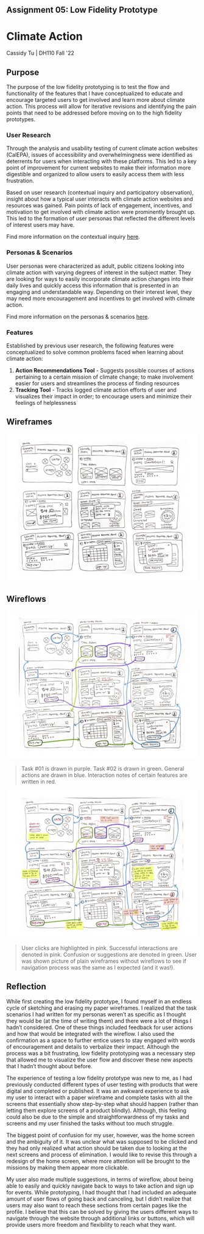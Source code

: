 ## Assignment 05: Low Fidelity Prototype

# Climate Action

Cassidy Tu | DH110 Fall '22

## Purpose
The purpose of the low fidelity prototyping is to test the flow and functionality of the features that I have conceptualized to educate and encourage targeted users to get involved and learn more about climate action. This process will allow for iterative revisions and identifying the pain points that need to be addressed before moving on to the high fidelity prototypes.

### User Research
Through the analysis and usability testing of current climate action websites (CalEPA), issues of accessibility and overwhelmingness were identified as deterrents for users when interacting with these platforms. This led to a key point of improvement for current websites to make their information more digestible and organized to allow users to easily access them with less frustration.

Based on user research (contextual inquiry and participatory observation), insight about how a typical user interacts with climate action websites and resources was gained. Pain points of lack of engagement, incentives, and motivation to get involved with climate action were prominently brought up. This led to the formation of user personas that reflected the different levels of interest users may have. 

Find more information on the contextual inquiry [here](https://github.com/cassidytu/DH110/blob/main/assignments/03.md).

### Personas & Scenarios
User personas were characterized as adult, public citizens looking into climate action with varying degrees of interest in the subject matter. They are looking for ways to easily incorporate climate action changes into their daily lives and quickly access this information that is presented in an engaging and understandable way. Depending on their interest level, they may need more encouragement and incentives to get involved with climate action.

Find more information on the personas & scenarios [here](https://github.com/cassidytu/DH110/blob/main/assignments/04.md).

### Features
Established by previous user research, the following features were conceptualized to solve common problems faced when learning about climate action:
1. **Action Recommendations Tool** - Suggests possible courses of actions pertaining to a certain mission of climate change; to make involvement easier for users and streamlines the process of finding resources
2. **Tracking Tool** - Tracks logged climate action efforts of user and visualizes their impact in order; to encourage users and minimize their feelings of helplessness

## Wireframes 
<p align="center">
  <img src="../images/wireframe.png">
</p>

## Wireflows
<p align="center">
  <img src="../images/wireflow.png">
</p>

> Task #01 is drawn in purple. Task #02 is drawn in green. General actions are drawn in blue. Interaction notes of certain features are written in red.

<p align="center">
  <img src="../images/wireframetest.png">
</p>

> User clicks are highlighted in pink. Successful interactions are denoted in pink. Confusion or suggestions are denoted in green. User was shown picture of plain wireframes without wireflows to see if navigation process was the same as I expected (and it was!).

## Reflection
While first creating the low fidelity prototype, I found myself in an endless cycle of sketching and erasing my paper wireframes. I realized that the task scenarios I had written for my personas weren’t as specific as I thought they would be (at the time of writing them) and there were a lot of things I hadn’t considered. One of these things included feedback for user actions and how that would be integrated with the wireflow. I also used the confirmation as a space to further entice users to stay engaged with words of encouragement and details to verbalize their impact. Although the process was a bit frustrating, low fidelity prototyping was a necessary step that allowed me to visualize the user flow and discover these new aspects that I hadn’t thought about before.  

The experience of testing a low fidelity prototype was new to me, as I had previously conducted different types of user testing with products that were digital and completed or published. It was an awkward experience to ask my user to interact with a paper wireframe and complete tasks with all the screens that essentially show step-by-step what should happen (rather than letting them explore screens of a product blindly). Although, this feeling could also be due to the simple and straightforwardness of my tasks and screens and my user finished the tasks without too much struggle. 

The biggest point of confusion for my user, however, was the home screen and the ambiguity of it. It was unclear what was supposed to be clicked and they had only realized what action should be taken due to looking at the next screens and process of elimination. I would like to revise this through a redesign of the home screen, where more attention will be brought to the missions by making them appear more clickable. 

My user also made multiple suggestions, in terms of wireflow, about being able to easily and quickly navigate back to ways to take action and sign up for events. While prototyping, I had thought that I had included an adequate amount of user flows of going back and canceling, but I didn’t realize that users may also want to reach these sections from certain pages like the profile. I believe that this can be solved by giving the users different ways to navigate through the website through additional links or buttons, which will provide users more freedom and flexibility to reach what they want.
